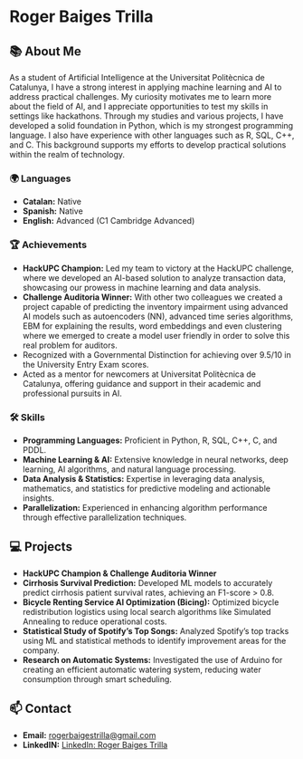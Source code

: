 # Roger Baiges Trilla

## 📚 About Me
As a student of Artificial Intelligence at the Universitat Politècnica de Catalunya, I have a strong interest in applying machine learning and AI to address practical challenges. My curiosity motivates me to learn more about the field of AI, and I appreciate opportunities to test my skills in settings like hackathons. Through my studies and various projects, I have developed a solid foundation in Python, which is my strongest programming language. I also have experience with other languages such as R, SQL, C++, and C. This background supports my efforts to develop practical solutions within the realm of technology.

### 🌍 Languages
- **Catalan:** Native
- **Spanish:** Native
- **English:** Advanced (C1 Cambridge Advanced)

### 🏆 Achievements
- **HackUPC Champion:** Led my team to victory at the HackUPC challenge, where we developed an AI-based solution to analyze transaction data, showcasing our prowess in machine learning and data analysis.
- **Challenge Auditoria Winner:** With other two colleagues we created a project capable of predicting the inventory impairment using advanced AI models such as autoencoders (NN), advanced time series algorithms, EBM for explaining the results, word embeddings and even clustering where we emerged to create a model user friendly in order to solve this real problem for auditors.
- Recognized with a Governmental Distinction for achieving over 9.5/10 in the University Entry Exam scores.
- Acted as a mentor for newcomers at Universitat Politècnica de Catalunya, offering guidance and support in their academic and professional pursuits in AI.

### 🛠 Skills
- **Programming Languages:** Proficient in Python, R, SQL, C++, C, and PDDL.
- **Machine Learning & AI:** Extensive knowledge in neural networks, deep learning, AI algorithms, and natural language processing.
- **Data Analysis & Statistics:** Expertise in leveraging data analysis, mathematics, and statistics for predictive modeling and actionable insights.
- **Parallelization:** Experienced in enhancing algorithm performance through effective parallelization techniques.

## 💻 Projects
- **HackUPC Champion & Challenge Auditoria Winner**
- **Cirrhosis Survival Prediction:** Developed ML models to accurately predict cirrhosis patient survival rates, achieving an F1-score > 0.8.
- **Bicycle Renting Service AI Optimization (Bicing):** Optimized bicycle redistribution logistics using local search algorithms like Simulated Annealing to reduce operational costs.
- **Statistical Study of Spotify’s Top Songs:** Analyzed Spotify’s top tracks using ML and statistical methods to identify improvement areas for the company.
- **Research on Automatic Systems:** Investigated the use of Arduino for creating an efficient automatic watering system, reducing water consumption through smart scheduling.

## 📫 Contact
- **Email:** [rogerbaigestrilla@gmail.com](mailto:rogerbaigestrilla@gmail.com)
- **LinkedIN:** [LinkedIn: Roger Baiges Trilla](https://www.linkedin.com/in/rogerbaigestrilla)

